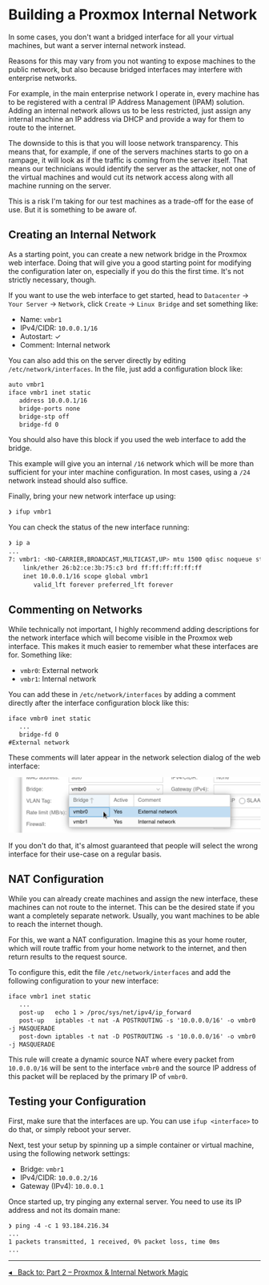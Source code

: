 Building a Proxmox Internal Network
===================================

In some cases, you don't want a bridged interface for all your virtual machines,
but want a server internal network instead.

Reasons for this may vary from you not wanting to expose machines to the public network,
but also because bridged interfaces may interfere with enterprise networks.

For example, in the main enterprise network I operate in,
every machine has to be registered with a central IP Address Management (IPAM) solution.
Adding an internal network allows us to be less restricted,
just assign any internal machine an IP address via DHCP
and provide a way for them to route to the internet.

The downside to this is that you will loose network transparency.
This means that, for example, if one of the servers machines starts to go on a rampage,
it will look as if the traffic is coming from the server itself.
That means our technicians would identify the server as the attacker, not one of the virtual machines
and would cut its network access along with all machine running on the server.

This is a risk I'm taking for our test machines as a trade-off for the ease of use.
But it is something to be aware of.

Creating an Internal Network
-----------------------------

As a starting point, you can create a new network bridge in the Proxmox web interface.
Doing that will give you a good starting point for modifying the configuration later on,
especially if you do this the first time.
It's not strictly necessary, though.

If you want to use the web interface to get started, head to `Datacenter` → `Your Server` → `Network`, click `Create` → `Linux Bridge` and set something like:

- Name: `vmbr1`
- IPv4/CIDR: `10.0.0.1/16`
- Autostart: ✓
- Comment: Internal network

You can also add this on the server directly by editing `/etc/network/interfaces`.
In the file, just add a configuration block like:

```
auto vmbr1
iface vmbr1 inet static
   address 10.0.0.1/16
   bridge-ports none
   bridge-stp off
   bridge-fd 0
```

You should also have this block if you used the web interface to add the bridge.

This example will give you an internal `/16` network which will be more than sufficient for your inter machine configuration.
In most cases, using a `/24` network instead should also suffice.

Finally, bring your new network interface up using:

```sh
❯ ifup vmbr1
```

You can check the status of the new interface running:

```sh
❯ ip a
...
7: vmbr1: <NO-CARRIER,BROADCAST,MULTICAST,UP> mtu 1500 qdisc noqueue state DOWN group default qlen 1000
    link/ether 26:b2:ce:3b:75:c3 brd ff:ff:ff:ff:ff:ff
    inet 10.0.0.1/16 scope global vmbr1
       valid_lft forever preferred_lft forever
```

Commenting on Networks
----------------------

While technically not important,
I highly recommend adding descriptions for the network interface
which will become visible in the Proxmox web interface.
This makes it much easier to remember what these interfaces are for.
Something like:

- `vmbr0`: External network
- `vmbr1`: Internal network

You can add these in `/etc/network/interfaces` by adding a comment directly after the interface configuration block like this:

```
iface vmbr0 inet static
   ...
   bridge-fd 0
#External network
```

These comments will later appear in the network selection dialog of the web interface:

![Comments in network selection dialog](network-selection.png)

If you don't do that, it's almost guaranteed that people will select the wrong interface for their use-case on a regular basis.

NAT Configuration
-----------------

While you can already create machines and assign the new interface,
these machines can not route to the internet.
This can be the desired state if you want a completely separate network.
Usually, you want machines to be able to reach the internet though.

For this, we want a NAT configuration.
Imagine this as your home router, which will route traffic from your home network to the internet,
and then return results to the request source.

To configure this, edit the file `/etc/network/interfaces` and add the following configuration to your new interface:

```
iface vmbr1 inet static
   ...
   post-up   echo 1 > /proc/sys/net/ipv4/ip_forward
   post-up   iptables -t nat -A POSTROUTING -s '10.0.0.0/16' -o vmbr0 -j MASQUERADE
   post-down iptables -t nat -D POSTROUTING -s '10.0.0.0/16' -o vmbr0 -j MASQUERADE
```

This rule will create a dynamic source NAT where every packet from `10.0.0.0/16` will be sent to the interface `vmbr0`
and the source IP address of this packet will be replaced by the primary IP of `vmbr0`.

Testing your Configuration
--------------------------

First, make sure that the interfaces are up.
You can use `ifup <interface>` to do that, or simply reboot your server.

Next, test your setup by spinning up a simple container or virtual machine,
using the following network settings:

- Bridge: `vmbr1`
- IPv4/CIDR: `10.0.0.2/16`
- Gateway (IPv4): `10.0.0.1`

Once started up, try pinging any external server.
You need to use its IP address and not its domain mane:

```
❯ ping -4 -c 1 93.184.216.34
...
1 packets transmitted, 1 received, 0% packet loss, time 0ms
...
```

---

[◂   Back to: Part 2 – Proxmox & Internal Network Magic](part-2-internal-network-magic.md)
